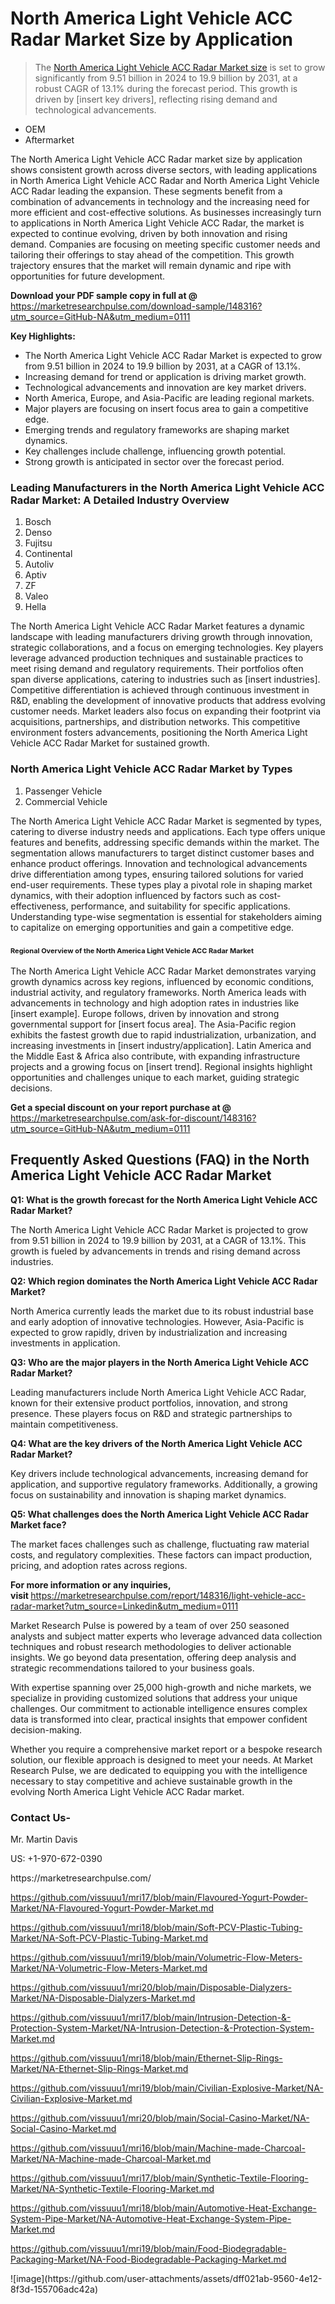 <h1>North America Light Vehicle ACC Radar Market&nbsp;Size by Application</h1><blockquote><p>The <a href="https://marketresearchpulse.com/download-sample/148316?utm_source=GitHub-NA&amp;utm_medium=0111">North America Light Vehicle ACC Radar Market size</a> is set to grow significantly from 9.51 billion in 2024 to 19.9 billion by 2031, at a robust CAGR of 13.1% during the forecast period. This growth is driven by [insert key drivers], reflecting rising demand and technological advancements.</p></blockquote><ul><li>OEM<li> Aftermarket</li></ul><p>The North America Light Vehicle ACC Radar market size by application shows consistent growth across diverse sectors, with leading applications in North America Light Vehicle ACC Radar and North America Light Vehicle ACC Radar leading the expansion. These segments benefit from a combination of advancements in technology and the increasing need for more efficient and cost-effective solutions. As businesses increasingly turn to applications in North America Light Vehicle ACC Radar, the market is expected to continue evolving, driven by both innovation and rising demand. Companies are focusing on meeting specific customer needs and tailoring their offerings to stay ahead of the competition. This growth trajectory ensures that the market will remain dynamic and ripe with opportunities for future development.</p><p><strong>Download your PDF sample copy in full at @ </strong><a href="https://marketresearchpulse.com/download-sample/148316?utm_source=GitHub-NA&amp;utm_medium=0111">https://marketresearchpulse.com/download-sample/148316?utm_source=GitHub-NA&amp;utm_medium=0111</a></p><p><strong>Key Highlights: </strong></p><ul><li>The North America Light Vehicle ACC Radar Market is expected to grow from 9.51 billion in 2024 to 19.9 billion by 2031, at a CAGR of 13.1%.</li><li>Increasing demand for trend or application is driving market growth.</li><li>Technological advancements and innovation are key market drivers.</li><li>North America, Europe, and Asia-Pacific are leading regional markets.</li><li>Major players are focusing on insert focus area to gain a competitive edge.</li><li>Emerging trends and regulatory frameworks are shaping market dynamics.</li><li>Key challenges include challenge, influencing growth potential.</li><li>Strong growth is anticipated in sector over the forecast period.</li></ul><h3>Leading Manufacturers in the North America Light Vehicle ACC Radar Market: A Detailed Industry Overview</h3><ol><li>Bosch</li><li>Denso</li><li>Fujitsu</li><li>Continental</li><li>Autoliv</li><li>Aptiv</li><li>ZF</li><li>Valeo</li><li>Hella</li></ol><div class="flex max-w-full flex-col flex-grow"><div class="min-h-8 text-message flex w-full flex-col items-end gap-2 whitespace-normal break-words [.text-message+&amp;]:mt-5" dir="auto" data-message-author-role="assistant" data-message-id="fd8432e4-4910-450d-b182-61b7bfb0a01f" data-message-model-slug="gpt-4o"><div class="flex w-full flex-col gap-1 empty:hidden first:pt-[3px]"><div class="markdown prose w-full break-words dark:prose-invert light"><p>The North America Light Vehicle ACC Radar Market features a dynamic landscape with leading manufacturers driving growth through innovation, strategic collaborations, and a focus on emerging technologies. Key players leverage advanced production techniques and sustainable practices to meet rising demand and regulatory requirements. Their portfolios often span diverse applications, catering to industries such as [insert industries]. Competitive differentiation is achieved through continuous investment in R&amp;D, enabling the development of innovative products that address evolving customer needs. Market leaders also focus on expanding their footprint via acquisitions, partnerships, and distribution networks. This competitive environment fosters advancements, positioning the North America Light Vehicle ACC Radar Market for sustained growth.</p></div></div></div></div><h3>North America Light Vehicle ACC Radar Market by Types</h3><ol><li>Passenger Vehicle<li> Commercial Vehicle</li></ol><div class="flex max-w-full flex-col flex-grow"><div class="min-h-8 text-message flex w-full flex-col items-end gap-2 whitespace-normal break-words [.text-message+&amp;]:mt-5" dir="auto" data-message-author-role="assistant" data-message-id="084470be-0bb7-4664-bddf-5156b4f41249" data-message-model-slug="gpt-4o-mini"><div class="flex w-full flex-col gap-1 empty:hidden first:pt-[3px]"><div class="markdown prose w-full break-words dark:prose-invert light"><p>The North America Light Vehicle ACC Radar Market is segmented by types, catering to diverse industry needs and applications. Each type offers unique features and benefits, addressing specific demands within the market. The segmentation allows manufacturers to target distinct customer bases and enhance product offerings. Innovation and technological advancements drive differentiation among types, ensuring tailored solutions for varied end-user requirements. These types play a pivotal role in shaping market dynamics, with their adoption influenced by factors such as cost-effectiveness, performance, and suitability for specific applications. Understanding type-wise segmentation is essential for stakeholders aiming to capitalize on emerging opportunities and gain a competitive edge.</p></div></div></div></div><h3><span style="font-size: 11px;">Regional Overview of the North America Light Vehicle ACC Radar Market</span></h3><div class="flex max-w-full flex-col flex-grow"><div class="min-h-8 text-message flex w-full flex-col items-end gap-2 whitespace-normal break-words [.text-message+&amp;]:mt-5" dir="auto" data-message-author-role="assistant" data-message-id="e9038762-ce64-4e30-91c9-9bd413514231" data-message-model-slug="gpt-4o-mini"><div class="flex w-full flex-col gap-1 empty:hidden first:pt-[3px]"><div class="markdown prose w-full break-words dark:prose-invert light"><p>The North America Light Vehicle ACC Radar Market demonstrates varying growth dynamics across key regions, influenced by economic conditions, industrial activity, and regulatory frameworks. North America leads with advancements in technology and high adoption rates in industries like [insert example]. Europe follows, driven by innovation and strong governmental support for [insert focus area]. The Asia-Pacific region exhibits the fastest growth due to rapid industrialization, urbanization, and increasing investments in [insert industry/application]. Latin America and the Middle East &amp; Africa also contribute, with expanding infrastructure projects and a growing focus on [insert trend]. Regional insights highlight opportunities and challenges unique to each market, guiding strategic decisions.</p></div></div></div></div><p><strong>Get a special discount on your report purchase at @ </strong><a href="https://marketresearchpulse.com/ask-for-discount/148316?utm_source=GitHub-NA&amp;utm_medium=0111">https://marketresearchpulse.com/ask-for-discount/148316?utm_source=GitHub-NA&amp;utm_medium=0111</a></p><h2>Frequently Asked Questions (FAQ) in the North America Light Vehicle ACC Radar Market</h2><p><strong>Q1: What is the growth forecast for the North America Light Vehicle ACC Radar Market?</strong></p><p>The North America Light Vehicle ACC Radar Market is projected to grow from 9.51 billion in 2024 to 19.9 billion by 2031, at a CAGR of 13.1%. This growth is fueled by advancements in trends and rising demand across industries.</p><p><strong>Q2: Which region dominates the North America Light Vehicle ACC Radar Market?</strong></p><p>North America currently leads the market due to its robust industrial base and early adoption of innovative technologies. However, Asia-Pacific is expected to grow rapidly, driven by industrialization and increasing investments in application.</p><p><strong>Q3: Who are the major players in the North America Light Vehicle ACC Radar Market?</strong></p><p>Leading manufacturers include North America Light Vehicle ACC Radar, known for their extensive product portfolios, innovation, and strong presence. These players focus on R&amp;D and strategic partnerships to maintain competitiveness.</p><p><strong>Q4: What are the key drivers of the North America Light Vehicle ACC Radar Market?</strong></p><p>Key drivers include technological advancements, increasing demand for application, and supportive regulatory frameworks. Additionally, a growing focus on sustainability and innovation is shaping market dynamics.</p><p><strong>Q5: What challenges does the North America Light Vehicle ACC Radar Market face?</strong></p><p>The market faces challenges such as challenge, fluctuating raw material costs, and regulatory complexities. These factors can impact production, pricing, and adoption rates across regions.</p><p><strong>For more information or any inquiries, visit&nbsp;</strong><a href="https://marketresearchpulse.com/report/148316/light-vehicle-acc-radar-market?utm_source=Linkedin&utm_medium=0111">https://marketresearchpulse.com/report/148316/light-vehicle-acc-radar-market?utm_source=Linkedin&utm_medium=0111</a></p><p>Market Research Pulse is powered by a team of over 250 seasoned analysts and subject matter experts who leverage advanced data collection techniques and robust research methodologies to deliver actionable insights. We go beyond data presentation, offering deep analysis and strategic recommendations tailored to your business goals.</p><p>With expertise spanning over 25,000 high-growth and niche markets, we specialize in providing customized solutions that address your unique challenges. Our commitment to actionable intelligence ensures complex data is transformed into clear, practical insights that empower confident decision-making.</p><p>Whether you require a comprehensive market report or a bespoke research solution, our flexible approach is designed to meet your needs. At Market Research Pulse, we are dedicated to equipping you with the intelligence necessary to stay competitive and achieve sustainable growth in the evolving North America Light Vehicle ACC Radar market.</p><h3><strong>Contact Us-</strong></h3><p>Mr. Martin Davis</p><p>US: +1-970-672-0390</p><p>https://marketresearchpulse.com/</p><p><a href="https://github.com/vissuuu1/mri17/blob/main/Flavoured-Yogurt-Powder-Market/NA-Flavoured-Yogurt-Powder-Market.md">https://github.com/vissuuu1/mri17/blob/main/Flavoured-Yogurt-Powder-Market/NA-Flavoured-Yogurt-Powder-Market.md</a></p><p><a href="https://github.com/vissuuu1/mri18/blob/main/Soft-PCV-Plastic-Tubing-Market/NA-Soft-PCV-Plastic-Tubing-Market.md">https://github.com/vissuuu1/mri18/blob/main/Soft-PCV-Plastic-Tubing-Market/NA-Soft-PCV-Plastic-Tubing-Market.md</a></p><p><a href="https://github.com/vissuuu1/mri19/blob/main/Volumetric-Flow-Meters-Market/NA-Volumetric-Flow-Meters-Market.md">https://github.com/vissuuu1/mri19/blob/main/Volumetric-Flow-Meters-Market/NA-Volumetric-Flow-Meters-Market.md</a></p><p><a href="https://github.com/vissuuu1/mri20/blob/main/Disposable-Dialyzers-Market/NA-Disposable-Dialyzers-Market.md">https://github.com/vissuuu1/mri20/blob/main/Disposable-Dialyzers-Market/NA-Disposable-Dialyzers-Market.md</a></p><p><a href="https://github.com/vissuuu1/mri17/blob/main/Intrusion-Detection-&-Protection-System-Market/NA-Intrusion-Detection-&-Protection-System-Market.md">https://github.com/vissuuu1/mri17/blob/main/Intrusion-Detection-&-Protection-System-Market/NA-Intrusion-Detection-&-Protection-System-Market.md</a></p><p><a href="https://github.com/vissuuu1/mri18/blob/main/Ethernet-Slip-Rings-Market/NA-Ethernet-Slip-Rings-Market.md">https://github.com/vissuuu1/mri18/blob/main/Ethernet-Slip-Rings-Market/NA-Ethernet-Slip-Rings-Market.md</a></p><p><a href="https://github.com/vissuuu1/mri19/blob/main/Civilian-Explosive-Market/NA-Civilian-Explosive-Market.md">https://github.com/vissuuu1/mri19/blob/main/Civilian-Explosive-Market/NA-Civilian-Explosive-Market.md</a></p><p><a href="https://github.com/vissuuu1/mri20/blob/main/Social-Casino-Market/NA-Social-Casino-Market.md">https://github.com/vissuuu1/mri20/blob/main/Social-Casino-Market/NA-Social-Casino-Market.md</a></p><p><a href="https://github.com/vissuuu1/mri16/blob/main/Machine-made-Charcoal-Market/NA-Machine-made-Charcoal-Market.md">https://github.com/vissuuu1/mri16/blob/main/Machine-made-Charcoal-Market/NA-Machine-made-Charcoal-Market.md</a></p><p><a href="https://github.com/vissuuu1/mri17/blob/main/Synthetic-Textile-Flooring-Market/NA-Synthetic-Textile-Flooring-Market.md">https://github.com/vissuuu1/mri17/blob/main/Synthetic-Textile-Flooring-Market/NA-Synthetic-Textile-Flooring-Market.md</a></p><p><a href="https://github.com/vissuuu1/mri18/blob/main/Automotive-Heat-Exchange-System-Pipe-Market/NA-Automotive-Heat-Exchange-System-Pipe-Market.md">https://github.com/vissuuu1/mri18/blob/main/Automotive-Heat-Exchange-System-Pipe-Market/NA-Automotive-Heat-Exchange-System-Pipe-Market.md</a></p><p><a href="https://github.com/vissuuu1/mri19/blob/main/Food-Biodegradable-Packaging-Market/NA-Food-Biodegradable-Packaging-Market.md">https://github.com/vissuuu1/mri19/blob/main/Food-Biodegradable-Packaging-Market/NA-Food-Biodegradable-Packaging-Market.md</a></p>
![image](https://github.com/user-attachments/assets/dff021ab-9560-4e12-8f3d-155706adc42a)

